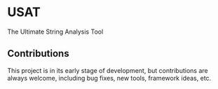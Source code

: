 # USAT
The Ultimate String Analysis Tool


## Contributions
This project is in its early stage of development, but contributions are always welcome, including bug fixes, new tools, framework ideas, etc.
